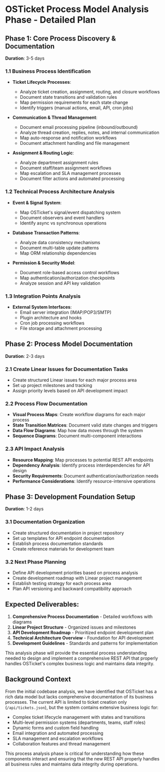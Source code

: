 # OSTicket Process Model Analysis Phase - Detailed Plan

## Phase 1: Core Process Discovery & Documentation
**Duration**: 3-5 days

### 1.1 Business Process Identification
- **Ticket Lifecycle Processes**:
  - Analyze ticket creation, assignment, routing, and closure workflows
  - Document state transitions and validation rules
  - Map permission requirements for each state change
  - Identify triggers (manual actions, email, API, cron jobs)

- **Communication & Thread Management**:
  - Document email processing pipeline (inbound/outbound)
  - Analyze thread creation, replies, notes, and internal communication
  - Map auto-response and notification workflows
  - Document attachment handling and file management

- **Assignment & Routing Logic**:
  - Analyze department assignment rules
  - Document staff/team assignment workflows  
  - Map escalation and SLA management processes
  - Document filter actions and automated processing

### 1.2 Technical Process Architecture Analysis
- **Event & Signal System**:
  - Map OSTicket's signal/event dispatching system
  - Document observers and event handlers
  - Identify async vs synchronous operations

- **Database Transaction Patterns**:
  - Analyze data consistency mechanisms
  - Document multi-table update patterns
  - Map ORM relationship dependencies

- **Permission & Security Model**:
  - Document role-based access control workflows
  - Map authentication/authorization checkpoints
  - Analyze session and API key validation

### 1.3 Integration Points Analysis  
- **External System Interfaces**:
  - Email server integration (IMAP/POP3/SMTP)
  - Plugin architecture and hooks
  - Cron job processing workflows
  - File storage and attachment processing

## Phase 2: Process Model Documentation 
**Duration**: 2-3 days

### 2.1 Create Linear Issues for Documentation Tasks
- Create structured Linear issues for each major process area
- Set up project milestones and tracking
- Assign priority levels based on API development impact

### 2.2 Process Flow Documentation
- **Visual Process Maps**: Create workflow diagrams for each major process
- **State Transition Matrices**: Document valid state changes and triggers
- **Data Flow Diagrams**: Map how data moves through the system
- **Sequence Diagrams**: Document multi-component interactions

### 2.3 API Impact Analysis
- **Resource Mapping**: Map processes to potential REST API endpoints
- **Dependency Analysis**: Identify process interdependencies for API design
- **Security Requirements**: Document authentication/authorization needs
- **Performance Considerations**: Identify resource-intensive operations

## Phase 3: Development Foundation Setup
**Duration**: 1-2 days

### 3.1 Documentation Organization
- Create structured documentation in project repository
- Set up templates for API endpoint documentation
- Establish process documentation standards
- Create reference materials for development team

### 3.2 Next Phase Planning
- Define API development priorities based on process analysis
- Create development roadmap with Linear project management
- Establish testing strategy for each process area
- Plan API versioning and backward compatibility approach

## Expected Deliverables:
1. **Comprehensive Process Documentation** - Detailed workflows with diagrams
2. **Linear Project Structure** - Organized issues and milestones
3. **API Development Roadmap** - Prioritized endpoint development plan
4. **Technical Architecture Overview** - Foundation for API development
5. **Development Guidelines** - Standards and patterns for implementation

This analysis phase will provide the essential process understanding needed to design and implement a comprehensive REST API that properly handles OSTicket's complex business logic and maintains data integrity.

## Background Context

From the initial codebase analysis, we have identified that OSTicket has a rich data model but lacks comprehensive documentation of its business processes. The current API is limited to ticket creation only (`/api/tickets.json`), but the system contains extensive business logic for:

- Complex ticket lifecycle management with states and transitions
- Multi-level permission systems (departments, teams, staff roles)
- Dynamic forms and custom field handling
- Email integration and automated processing
- SLA management and escalation workflows
- Collaboration features and thread management

This process analysis phase is critical for understanding how these components interact and ensuring that the new REST API properly handles all business rules and maintains data integrity during operations.